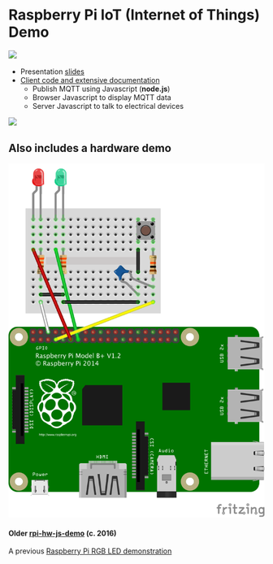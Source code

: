 #  Raspberry Pi IoT (Internet of Things) Demo

![][dashboard]

 - Presentation [slides](http://idcrook.github.io/rpi-iot-demo-2017/presentation.html)
 - [Client code and extensive documentation](https://github.com/idcrook/rpi-iot-demo-2017/tree/master/client/README.md)
   - Publish MQTT using Javascript (**node.js**)
   - Browser Javascript to display MQTT data
   - Server Javascript to talk to electrical devices

![][chart]

## Also includes a hardware demo

![Pi wired up](https://github.com/idcrook/rpi-iot-demo-2017/raw/master/info/Sketch_1_-_with_HW_debounce_bb.png)

#### Older [rpi-hw-js-demo](https://github.com/idcrook/rpi-hw-js-demo) (c. 2016)

A previous [Raspberry Pi RGB LED demonstration](https://github.com/idcrook/rpi-hw-js-demo)

[dashboard]: https://github.com/idcrook/rpi-iot-demo-2017/raw/master/info/RasPi_IoT_Dashboard_animation.gif
[chart]: https://github.com/idcrook/rpi-iot-demo-2017/raw/master/info/TemperatureChart_resize1.png
